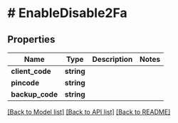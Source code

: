 # # EnableDisable2Fa

## Properties

Name | Type | Description | Notes
------------ | ------------- | ------------- | -------------
**client_code** | **string** |  |
**pincode** | **string** |  |
**backup_code** | **string** |  |

[[Back to Model list]](../../README.md#models) [[Back to API list]](../../README.md#endpoints) [[Back to README]](../../README.md)
